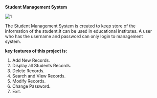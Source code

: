 **Student Management System**

![1](https://user-images.githubusercontent.com/52861859/99704398-88148400-2ac2-11eb-8669-becb059447cd.PNG)


The Student Management System is created to keep store of the information of the student.It can be used in educational institutes. A user who has the username and password can only login to management system.

**key features of this project is:**
1. Add New Records.
2. Display all Students Records.
3. Delete Records.
4. Search and View Records.
5. Modify Records.
6. Change Password.
7. Exit.
